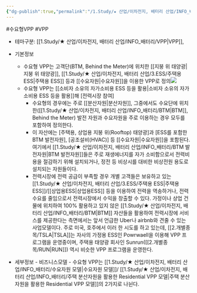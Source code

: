 ```yaml
---
{"dg-publish":true,"permalink":"/1.Study/★ 산업/이차전지, 배터리 산업/INFO_배터리/수요형 VPP/","created":"2024-11-20T21:02:27.691+09:00","updated":"2025-06-26T16:51:08.983+09:00"}
---
```


#수요형VPP #VPP

- 테마구분: [[1.Study/★ 산업/이차전지, 배터리 산업/INFO_배터리/VPP\|VPP]], 


- 기본정보
	- 수요형 VPP는 고객단(BTM, Behind the Meter)에 위치한 [[지붕 위 태양광\|지붕 위 태양광]], [[1.Study/★ 산업/이차전지, 배터리 산업/3.ESS/주택용 ESS\|주택용 ESS]] 등과 [[수요자원\|수요자원]]을 이용한 VPP로 정의![](https://i.imgur.com/FzQXrha.png)
	- 수요형 VPP는 [[소비자 소유의 자가소비용 ESS 등을 활용\|소비자 소유의 자가소비용 ESS 등을 활용]]해 [전력시장 참여]
		- 수요형의 경우에는 주로 [[분산자원\|분산자원]], 그중에서도 수요단에 위치한([[1.Study/★ 산업/이차전지, 배터리 산업/INFO_배터리/BTM\|BTM]], Behind the Meter) 발전 자원과 수요자원을 주로 이용하는 경우 모두를 포함하여 정의한다. 
		- 이 자산에는 [주택용, 상업용 지붕 위(Rooftop) 태양광]과 [ESS를 포함한 BTM 발전자원], [공조설비(HVAC)] 등 [[수요자원\|수요자원]]을 포함된다. 여기에서 [[1.Study/★ 산업/이차전지, 배터리 산업/INFO_배터리/BTM 발전자원\|BTM 발전자원]]들은 주로 재생에너지를 자가 소비함으로서 전력비용을 절감하기 위해 설치되거나, 정전 등 비상시를 대비한 비상전원 용도로 설치되는 자원들이다. 
		- 전력시장에 전력 공급이 부족할 경우 개별 고객들은 보유하고 있는 [[1.Study/★ 산업/이차전지, 배터리 산업/3.ESS/주택용 ESS\|주택용 ESS]]/[[상업용ESS\|상업용ESS]] 등을 이용하여 전력을 역송하거나, 전력수요를 줄임으로서 전력시장에서 수익을 창출할 수 있다. 가정이나 상업 건물에 위치하여 100% 활용하고 있지 않은 [[1.Study/★ 산업/이차전지, 배터리 산업/INFO_배터리/BTM\|BTM]] 자산들을 활용하여 전력시장에 서비스를 제공한다는 측면에서는 앞서 언급한 Uber나 airbnb와 견줄 수 있는 사업모델이다. 주로 미국, 호주에서 이러 한 시도를 하고 있는데, [[2.개별종목/TSLA\|TSLA]]는 자사의 가정용 ESS인 Powrwaell을 이용해 VPP 프로그램을 운영중이며, 주택용 태양광 회사인 Sunrun([[2.개별종목/RUN\|RUN]]) 역시 비슷한 VPP 프로그램을 운영한다.


- 세부정보
		- 비즈니스모델
				- 수요형 VPP는 [[1.Study/★ 산업/이차전지, 배터리 산업/INFO_배터리/수요자원 모델\|수요자원 모델]]/ [[1.Study/★ 산업/이차전지, 배터리 산업/INFO_배터리/주택 분산자원을 활용한 Residential VPP 모델\|주택 분산자원을 활용한 Residential VPP 모델]]의 2가지로 나뉜다. 


